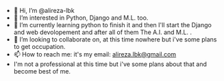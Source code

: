 - 👋 Hi, I’m @alireza-lbk
- 👀 I’m interested in Python, Django and M.L. too.
- 🌱 I’m currently learning python to finish it and then I'll start the Django and web devolopement and after all of them The A.I. and M.L. .
- 💞️ I’m looking to collaborate on, at this time nowhere but i've some plans to get occupation.
- 📫 How to reach me: it's my email: alireza.lbk@gmail.com
- I'm not a professional at this time but i've some plans about that and become best of me.
